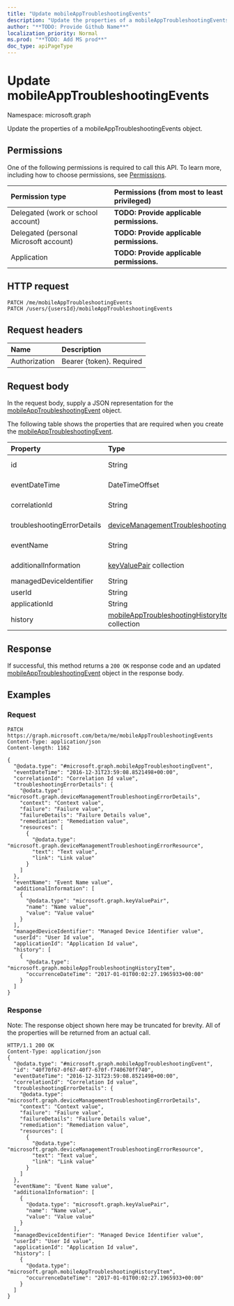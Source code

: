 ```yaml
---
title: "Update mobileAppTroubleshootingEvents"
description: "Update the properties of a mobileAppTroubleshootingEvents object."
author: "**TODO: Provide Github Name**"
localization_priority: Normal
ms.prod: "**TODO: Add MS prod**"
doc_type: apiPageType
---
```


# Update mobileAppTroubleshootingEvents

Namespace: microsoft.graph

Update the properties of a mobileAppTroubleshootingEvents object.

## Permissions
One of the following permissions is required to call this API. To learn more, including how to choose permissions, see [Permissions](/concepts/permissions-reference.md).

|Permission type|Permissions (from most to least privileged)|
|:---|:---|
|Delegated (work or school account)|**TODO: Provide applicable permissions.**|
|Delegated (personal Microsoft account)|**TODO: Provide applicable permissions.**|
|Application|**TODO: Provide applicable permissions.**|

## HTTP request
<!-- {
  "blockType": "ignored"
}
-->
``` http
PATCH /me/mobileAppTroubleshootingEvents
PATCH /users/{usersId}/mobileAppTroubleshootingEvents
```

## Request headers
|Name|Description|
|:---|:---|
|Authorization|Bearer {token}. Required|

## Request body
In the request body, supply a JSON representation for the [mobileAppTroubleshootingEvent](../resources/mobileapptroubleshootingevent.md) object.

The following table shows the properties that are required when you create the [mobileAppTroubleshootingEvent](../resources/mobileapptroubleshootingevent.md).

|Property|Type|Description|
|:---|:---|:---|
|id|String|**TODO: Add Description** Inherited from [entity](../resources/entity.md)|
|eventDateTime|DateTimeOffset|**TODO: Add Description** Inherited from [deviceManagementTroubleshootingEvent](../resources/devicemanagementtroubleshootingevent.md)|
|correlationId|String|**TODO: Add Description** Inherited from [deviceManagementTroubleshootingEvent](../resources/devicemanagementtroubleshootingevent.md)|
|troubleshootingErrorDetails|[deviceManagementTroubleshootingErrorDetails](../resources/devicemanagementtroubleshootingerrordetails.md)|**TODO: Add Description** Inherited from [deviceManagementTroubleshootingEvent](../resources/devicemanagementtroubleshootingevent.md)|
|eventName|String|**TODO: Add Description** Inherited from [deviceManagementTroubleshootingEvent](../resources/devicemanagementtroubleshootingevent.md)|
|additionalInformation|[keyValuePair](../resources/keyvaluepair.md) collection|**TODO: Add Description** Inherited from [deviceManagementTroubleshootingEvent](../resources/devicemanagementtroubleshootingevent.md)|
|managedDeviceIdentifier|String|**TODO: Add Description**|
|userId|String|**TODO: Add Description**|
|applicationId|String|**TODO: Add Description**|
|history|[mobileAppTroubleshootingHistoryItem](../resources/mobileapptroubleshootinghistoryitem.md) collection|**TODO: Add Description**|



## Response
If successful, this method returns a `200 OK` response code and an updated [mobileAppTroubleshootingEvent](../resources/mobileapptroubleshootingevent.md) object in the response body.

## Examples

### Request
<!-- {
  "blockType": "request",
  "name": "update_mobileapptroubleshootingevents"
}
-->
``` http
PATCH https://graph.microsoft.com/beta/me/mobileAppTroubleshootingEvents
Content-Type: application/json
Content-length: 1162

{
  "@odata.type": "#microsoft.graph.mobileAppTroubleshootingEvent",
  "eventDateTime": "2016-12-31T23:59:08.8521498+00:00",
  "correlationId": "Correlation Id value",
  "troubleshootingErrorDetails": {
    "@odata.type": "microsoft.graph.deviceManagementTroubleshootingErrorDetails",
    "context": "Context value",
    "failure": "Failure value",
    "failureDetails": "Failure Details value",
    "remediation": "Remediation value",
    "resources": [
      {
        "@odata.type": "microsoft.graph.deviceManagementTroubleshootingErrorResource",
        "text": "Text value",
        "link": "Link value"
      }
    ]
  },
  "eventName": "Event Name value",
  "additionalInformation": [
    {
      "@odata.type": "microsoft.graph.keyValuePair",
      "name": "Name value",
      "value": "Value value"
    }
  ],
  "managedDeviceIdentifier": "Managed Device Identifier value",
  "userId": "User Id value",
  "applicationId": "Application Id value",
  "history": [
    {
      "@odata.type": "microsoft.graph.mobileAppTroubleshootingHistoryItem",
      "occurrenceDateTime": "2017-01-01T00:02:27.1965933+00:00"
    }
  ]
}
```

### Response
Note: The response object shown here may be truncated for brevity. All of the properties will be returned from an actual call.
<!-- {
  "blockType": "response",
  "truncated": true
}
-->
``` http
HTTP/1.1 200 OK
Content-Type: application/json
{
  "@odata.type": "#microsoft.graph.mobileAppTroubleshootingEvent",
  "id": "40f70f67-0f67-40f7-670f-f740670ff740",
  "eventDateTime": "2016-12-31T23:59:08.8521498+00:00",
  "correlationId": "Correlation Id value",
  "troubleshootingErrorDetails": {
    "@odata.type": "microsoft.graph.deviceManagementTroubleshootingErrorDetails",
    "context": "Context value",
    "failure": "Failure value",
    "failureDetails": "Failure Details value",
    "remediation": "Remediation value",
    "resources": [
      {
        "@odata.type": "microsoft.graph.deviceManagementTroubleshootingErrorResource",
        "text": "Text value",
        "link": "Link value"
      }
    ]
  },
  "eventName": "Event Name value",
  "additionalInformation": [
    {
      "@odata.type": "microsoft.graph.keyValuePair",
      "name": "Name value",
      "value": "Value value"
    }
  ],
  "managedDeviceIdentifier": "Managed Device Identifier value",
  "userId": "User Id value",
  "applicationId": "Application Id value",
  "history": [
    {
      "@odata.type": "microsoft.graph.mobileAppTroubleshootingHistoryItem",
      "occurrenceDateTime": "2017-01-01T00:02:27.1965933+00:00"
    }
  ]
}
```

